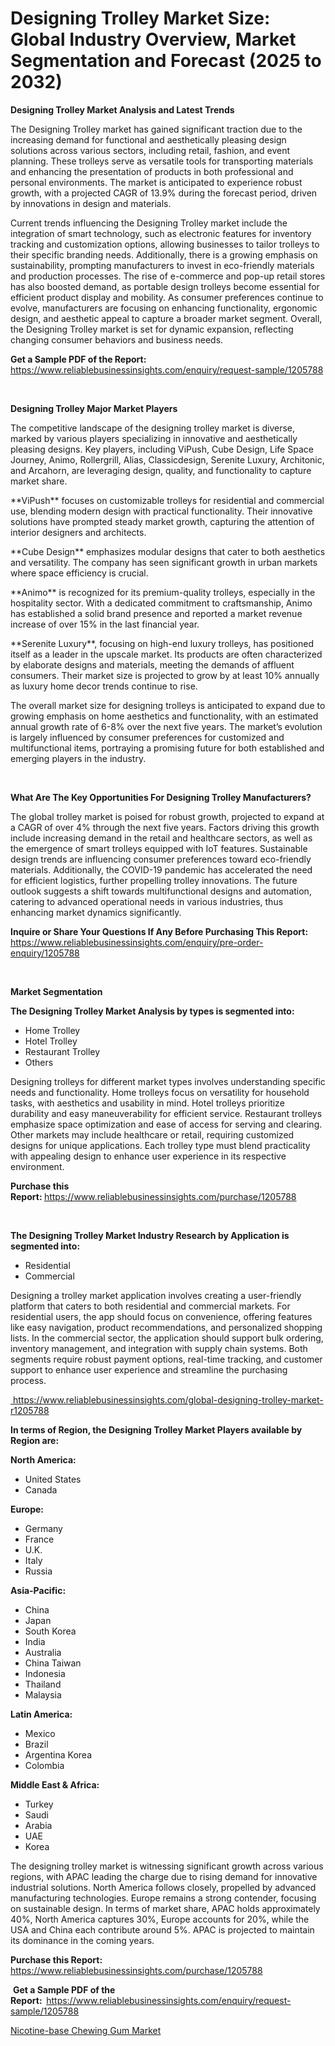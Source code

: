 <p><h1>Designing Trolley Market Size: Global Industry Overview, Market Segmentation and Forecast (2025 to 2032)</h1></p><p><strong>Designing Trolley Market Analysis and Latest Trends</strong></p>
<p><p>The Designing Trolley market has gained significant traction due to the increasing demand for functional and aesthetically pleasing design solutions across various sectors, including retail, fashion, and event planning. These trolleys serve as versatile tools for transporting materials and enhancing the presentation of products in both professional and personal environments. The market is anticipated to experience robust growth, with a projected CAGR of 13.9% during the forecast period, driven by innovations in design and materials.</p><p>Current trends influencing the Designing Trolley market include the integration of smart technology, such as electronic features for inventory tracking and customization options, allowing businesses to tailor trolleys to their specific branding needs. Additionally, there is a growing emphasis on sustainability, prompting manufacturers to invest in eco-friendly materials and production processes. The rise of e-commerce and pop-up retail stores has also boosted demand, as portable design trolleys become essential for efficient product display and mobility. As consumer preferences continue to evolve, manufacturers are focusing on enhancing functionality, ergonomic design, and aesthetic appeal to capture a broader market segment. Overall, the Designing Trolley market is set for dynamic expansion, reflecting changing consumer behaviors and business needs.</p></p>
<p><strong>Get a Sample PDF of the Report:&nbsp;</strong> <a href="https://www.reliablebusinessinsights.com/enquiry/request-sample/1205788?utm_campaign=2252&utm_medium=2&utm_source=Github&utm_content=ia&utm_term=09022025&utm_id=designing-trolley">https://www.reliablebusinessinsights.com/enquiry/request-sample/1205788</a></p>
<p>&nbsp;</p>
<p><strong>Designing Trolley Major Market Players</strong></p>
<p><p>The competitive landscape of the designing trolley market is diverse, marked by various players specializing in innovative and aesthetically pleasing designs. Key players, including ViPush, Cube Design, Life Space Journey, Animo, Rollergrill, Alias, Classicdesign, Serenite Luxury, Architonic, and Arcahorn, are leveraging design, quality, and functionality to capture market share.</p><p>**ViPush** focuses on customizable trolleys for residential and commercial use, blending modern design with practical functionality. Their innovative solutions have prompted steady market growth, capturing the attention of interior designers and architects. </p><p>**Cube Design** emphasizes modular designs that cater to both aesthetics and versatility. The company has seen significant growth in urban markets where space efficiency is crucial. </p><p>**Animo** is recognized for its premium-quality trolleys, especially in the hospitality sector. With a dedicated commitment to craftsmanship, Animo has established a solid brand presence and reported a market revenue increase of over 15% in the last financial year.</p><p>**Serenite Luxury**, focusing on high-end luxury trolleys, has positioned itself as a leader in the upscale market. Its products are often characterized by elaborate designs and materials, meeting the demands of affluent consumers. Their market size is projected to grow by at least 10% annually as luxury home decor trends continue to rise.</p><p>The overall market size for designing trolleys is anticipated to expand due to growing emphasis on home aesthetics and functionality, with an estimated annual growth rate of 6-8% over the next five years. The market’s evolution is largely influenced by consumer preferences for customized and multifunctional items, portraying a promising future for both established and emerging players in the industry.</p></p>
<p>&nbsp;</p>
<p><strong>What Are The Key Opportunities For Designing Trolley Manufacturers?</strong></p>
<p><p>The global trolley market is poised for robust growth, projected to expand at a CAGR of over 4% through the next five years. Factors driving this growth include increasing demand in the retail and healthcare sectors, as well as the emergence of smart trolleys equipped with IoT features. Sustainable design trends are influencing consumer preferences toward eco-friendly materials. Additionally, the COVID-19 pandemic has accelerated the need for efficient logistics, further propelling trolley innovations. The future outlook suggests a shift towards multifunctional designs and automation, catering to advanced operational needs in various industries, thus enhancing market dynamics significantly.</p></p>
<p><strong>Inquire or Share Your Questions If Any Before Purchasing This Report:</strong> <a href="https://www.reliablebusinessinsights.com/enquiry/pre-order-enquiry/1205788?utm_campaign=2252&utm_medium=2&utm_source=Github&utm_content=ia&utm_term=09022025&utm_id=designing-trolley">https://www.reliablebusinessinsights.com/enquiry/pre-order-enquiry/1205788</a></p>
<p>&nbsp;</p>
<p><strong>Market Segmentation</strong></p>
<p><strong>The Designing Trolley Market Analysis by types is segmented into:</strong></p>
<p><ul><li>Home Trolley</li><li>Hotel Trolley</li><li>Restaurant Trolley</li><li>Others</li></ul></p>
<p><p>Designing trolleys for different market types involves understanding specific needs and functionality. Home trolleys focus on versatility for household tasks, with aesthetics and usability in mind. Hotel trolleys prioritize durability and easy maneuverability for efficient service. Restaurant trolleys emphasize space optimization and ease of access for serving and clearing. Other markets may include healthcare or retail, requiring customized designs for unique applications. Each trolley type must blend practicality with appealing design to enhance user experience in its respective environment.</p></p>
<p><strong>Purchase this Report:&nbsp;</strong><a href="https://www.reliablebusinessinsights.com/purchase/1205788?utm_campaign=2252&utm_medium=2&utm_source=Github&utm_content=ia&utm_term=09022025&utm_id=designing-trolley">https://www.reliablebusinessinsights.com/purchase/1205788</a></p>
<p>&nbsp;</p>
<p><strong>The Designing Trolley Market Industry Research by Application is segmented into:</strong></p>
<p><ul><li>Residential</li><li>Commercial</li></ul></p>
<p><p>Designing a trolley market application involves creating a user-friendly platform that caters to both residential and commercial markets. For residential users, the app should focus on convenience, offering features like easy navigation, product recommendations, and personalized shopping lists. In the commercial sector, the application should support bulk ordering, inventory management, and integration with supply chain systems. Both segments require robust payment options, real-time tracking, and customer support to enhance user experience and streamline the purchasing process.</p></p>
<p><a href="https://www.reliablebusinessinsights.com/global-designing-trolley-market-r1205788?utm_campaign=2252&utm_medium=2&utm_source=Github&utm_content=ia&utm_term=09022025&utm_id=designing-trolley">&nbsp;https://www.reliablebusinessinsights.com/global-designing-trolley-market-r1205788</a></p>
<p><strong>In terms of Region, the Designing Trolley Market Players available by Region are:</strong></p>
<p>
    <p> <strong> North America: </strong>
        <ul>
            <li>United States</li>
            <li>Canada</li>
        </ul>
        </p> 
    <p> <strong> Europe: </strong>
        <ul>
            <li>Germany</li>
            <li>France</li>
            <li>U.K.</li>
            <li>Italy</li>
            <li>Russia</li>
        </ul>
        </p> 
    <p> <strong> Asia-Pacific: </strong>
        <ul>
            <li>China</li>
            <li>Japan</li>
            <li>South Korea</li>
            <li>India</li>
            <li>Australia</li>
            <li>China Taiwan</li>
            <li>Indonesia</li>
            <li>Thailand</li>
            <li>Malaysia</li>
        </ul>
        </p> 
    <p> <strong> Latin America: </strong>
        <ul>
            <li>Mexico</li>
            <li>Brazil</li>
            <li>Argentina Korea</li>
            <li>Colombia</li>
        </ul>
        </p> 
    <p> <strong> Middle East & Africa: </strong>
        <ul>
            <li>Turkey</li>
            <li>Saudi</li>
            <li>Arabia</li>
            <li>UAE</li>
            <li>Korea</li>
        </ul>
    </p>
    </p>
<p><p>The designing trolley market is witnessing significant growth across various regions, with APAC leading the charge due to rising demand for innovative industrial solutions. North America follows closely, propelled by advanced manufacturing technologies. Europe remains a strong contender, focusing on sustainable design. In terms of market share, APAC holds approximately 40%, North America captures 30%, Europe accounts for 20%, while the USA and China each contribute around 5%. APAC is projected to maintain its dominance in the coming years.</p></p>
<p><strong>Purchase this Report: </strong><a href="https://www.reliablebusinessinsights.com/purchase/1205788?utm_campaign=2252&utm_medium=2&utm_source=Github&utm_content=ia&utm_term=09022025&utm_id=designing-trolley">https://www.reliablebusinessinsights.com/purchase/1205788</a></p>
<p>&nbsp;<strong>Get a Sample PDF of the Report:&nbsp;&nbsp;</strong><a href="https://www.reliablebusinessinsights.com/enquiry/request-sample/1205788?utm_campaign=2252&utm_medium=2&utm_source=Github&utm_content=ia&utm_term=09022025&utm_id=designing-trolley">https://www.reliablebusinessinsights.com/enquiry/request-sample/1205788</a></p>
<p><strong></strong></p>
<p><p><a href="https://github.com/DianaWilson796/Market-Research-Report-List-1/blob/main/nicotine-base-chewing-gum-market.md?utm_campaign=2252&utm_medium=2&utm_source=Github&utm_content=ia&utm_term=09022025&utm_id=designing-trolley">Nicotine-base Chewing Gum Market</a></p></p>